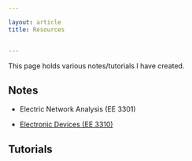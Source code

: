 ```yaml
---

layout: article
title: Resources


---
```


This page holds various notes/tutorials I have created.

## Notes

* Electric Network Analysis (EE 3301)

* <a href = "Electronic_Devices_Notes.pdf"> Electronic Devices (EE 3310) </a>

## Tutorials